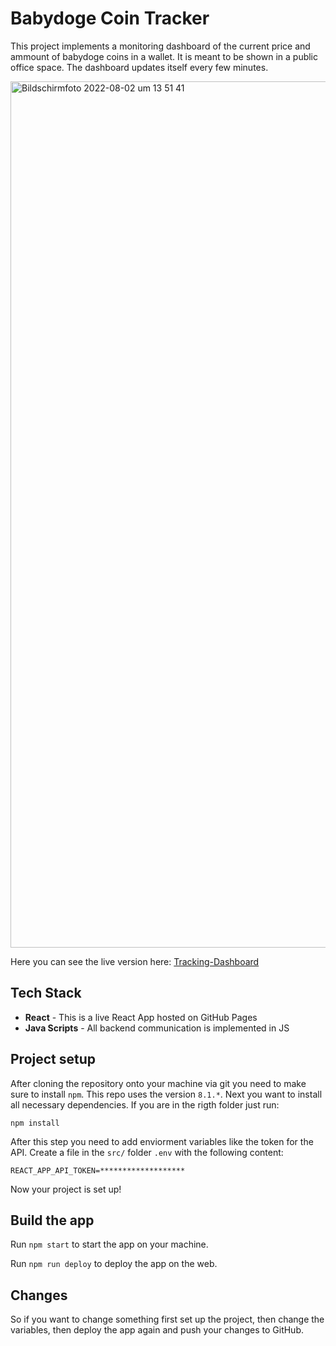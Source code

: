 # Babydoge Coin Tracker

This project implements a monitoring dashboard of the current price and ammount of babydoge coins in a wallet. It is meant to be shown in a public office space. The dashboard updates itself every few minutes.

<img width="1386" alt="Bildschirmfoto 2022-08-02 um 13 51 41" src="https://user-images.githubusercontent.com/44783000/182368253-04561678-1984-4693-be5d-2c424a186900.png">

Here you can see the live version here: [Tracking-Dashboard](https://insightgroup-capell.github.io/baby-doge-coin/)

## Tech Stack

- **React** - This is a live React App hosted on GitHub Pages
- **Java Scripts** - All backend communication is implemented in JS

## Project setup

After cloning the repository onto your machine via git you need to make sure to install `npm`. This repo uses the version `8.1.*`. Next you want to install all necessary dependencies. If you are in the rigth folder just run:

`npm install`

After this step you need to add enviorment variables like the token for the API. Create a file in the `src/` folder `.env` with the following content:

```
REACT_APP_API_TOKEN=*******************
```

Now your project is set up!

## Build the app

Run `npm start` to start the app on your machine.

Run `npm run deploy` to deploy the app on the web.

## Changes

So if you want to change something first set up the project, then change the variables, then deploy the app again and push your changes to GitHub.
